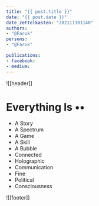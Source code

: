 ```yaml
---
title: "{{ post.title }}"
date: "{{ post.date }}"
date_zettelkasten: "202111101140"
authors:
- "@Faruk"
persons:
- "@Faruk"

publications:
- facebook:
- medium: 
---
```

![[header]] 

# Everything Is ••
- A Story
- A Spectrum 
- A Game
- A Skill
- A Bubble
- Connected
- Holographic
- Communication
- Fine
- Political
- Consciousness



![[footer]]